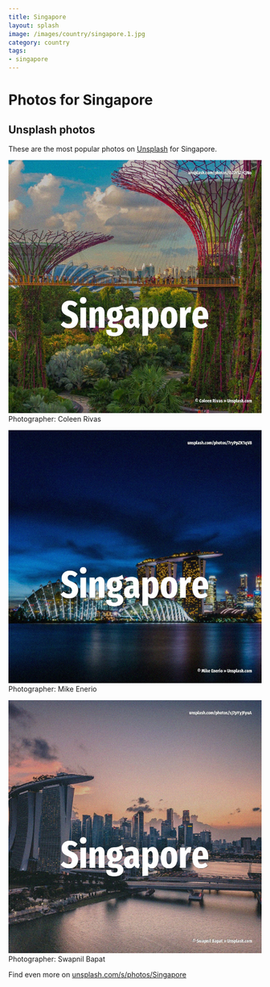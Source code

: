 ```yaml
---
title: Singapore
layout: splash
image: /images/country/singapore.1.jpg
category: country
tags:
- singapore
---
```

# Photos for Singapore
 
## Unsplash photos
These are the most popular photos on [Unsplash](https://unsplash.com) for Singapore.
 
![Singapore](/images/country/singapore.1.jpg)
Photographer:  Coleen Rivas
 
![Singapore](/images/country/singapore.2.jpg)
Photographer:  Mike Enerio
 
![Singapore](/images/country/singapore.3.jpg)
Photographer:  Swapnil Bapat
 
Find even more on [unsplash.com/s/photos/Singapore](https://unsplash.com/s/photos/Singapore)
 
